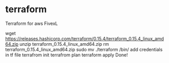 # terraform
Terraform for aws FivexL

wget https://releases.hashicorp.com/terraform/0.15.4/terraform_0.15.4_linux_amd64.zip
unzip terraform_0.15.4_linux_amd64.zip
rm terraform_0.15.4_linux_amd64.zip 
sudo mv ./terraform /bin/
add credentials in tf file
terrafrom init
terrafrom plan
terraform apply
Done!
